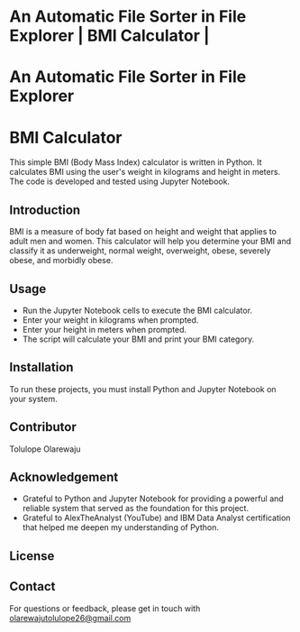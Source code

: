 # An Automatic File Sorter in File Explorer | BMI Calculator | 

# An Automatic File Sorter in File Explorer





# BMI Calculator
This simple BMI (Body Mass Index) calculator is written in Python. It calculates BMI using the user's weight in kilograms and height in meters. The code is developed and tested using Jupyter Notebook.

## Introduction
BMI is a measure of body fat based on height and weight that applies to adult men and women. This calculator will help you determine your BMI and classify it as underweight, normal weight, overweight, obese, severely obese, and morbidly obese.

## Usage
+ Run the Jupyter Notebook cells to execute the BMI calculator.
+ Enter your weight in kilograms when prompted.
+ Enter your height in meters when prompted.
+ The script will calculate your BMI and print your BMI category.



## Installation
To run these projects, you must install Python and Jupyter Notebook on your system.

## Contributor
Tolulope Olarewaju

## Acknowledgement
+ Grateful to Python and Jupyter Notebook for providing a powerful and reliable system that served as the foundation for this project.
+ Grateful to AlexTheAnalyst (YouTube) and IBM Data Analyst certification that helped me deepen my understanding of Python.

## License 

## Contact
For questions or feedback, please get in touch with olarewajutolulope26@gmail.com
